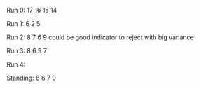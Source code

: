 Run 0:
17
16
15
14

Run 1:
6
2
5

Run 2:
8
7
6
9 could be good indicator to reject with big variance

Run 3:
8
6
9
7 

Run 4:





Standing:
8
6
7
9